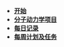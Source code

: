 * [**开始**](项目进展记录/README.md)
* [**分子动力学项目**](项目进展记录/MolecularD.md)
* [**每日记录**](../每日记录/)
* [**每周计划及任务**](../每周计划表/)